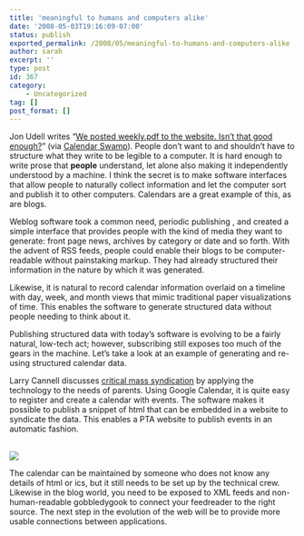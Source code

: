 ```yaml
---
title: 'meaningful to humans and computers alike'
date: '2008-05-03T19:16:09-07:00'
status: publish
exported_permalink: /2008/05/meaningful-to-humans-and-computers-alike
author: sarah
excerpt: ''
type: post
id: 367
category:
    - Uncategorized
tag: []
post_format: []
---
```

Jon Udell writes “[We posted weekly.pdf to the website. Isn’t that good enough?](http://blog.jonudell.net/2008/04/22/we-posted-weeklypdf-to-the-website-isnt-that-good-enough/)” (via [Calendar Swamp](http://calendarswamp.blogspot.com/)). People don’t want to and shouldn’t have to structure what they write to be legible to a computer. It is hard enough to write prose that **people** understand, let alone also making it independently understood by a machine. I think the secret is to make software interfaces that allow people to naturally collect information and let the computer sort and publish it to other computers. Calendars are a great example of this, as are blogs.

Weblog software took a common need, periodic publishing , and created a simple interface that provides people with the kind of media they want to generate: front page news, archives by category or date and so forth. With the advent of RSS feeds, people could enable their blogs to be computer-readable without painstaking markup. They had already structured their information in the nature by which it was generated.

Likewise, it is natural to record calendar information overlaid on a timeline with day, week, and month views that mimic traditional paper visualizations of time. This enables the software to generate structured data without people needing to think about it.

Publishing structured data with today’s software is evolving to be a fairly natural, low-tech act; however, subscribing still exposes too much of the gears in the machine. Let’s take a look at an example of generating and re-using structured calendar data.

Larry Cannell discusses [critical mass syndication](http://cannell.org/blog/calendar-syndication-and-critical-mass) by applying the technology to the needs of parents. Using Google Calendar, it is quite easy to register and create a calendar with events. The software makes it possible to publish a snippet of html that can be embedded in a website to syndicate the data. This enables a PTA website to publish events in an automatic fashion.

[  
![](https://www.ultrasaurus.com/images/blog/pta-website.png)](http://www.sunset-pta.org/)

The calendar can be maintained by someone who does not know any details of html or ics, but it still needs to be set up by the technical crew. Likewise in the blog world, you need to be exposed to XML feeds and non-human-readable gobbledygook to connect your feedreader to the right source. The next step in the evolution of the web will be to provide more usable connections between applications.
